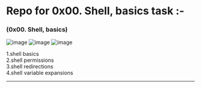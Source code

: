# __Repo for 0x00. Shell, basics task :-__

### (0x00. Shell, basics)<br>
![image](https://user-images.githubusercontent.com/39015047/223747354-675eb75b-cdf3-4783-9b06-f8a3d514e6ab.png)
![image](https://user-images.githubusercontent.com/39015047/223747180-2158e167-19b2-49b6-8c97-ea64a7dd2217.png)
![image](https://user-images.githubusercontent.com/39015047/223747260-9675f7d6-7610-44b7-bd5f-1dabda383527.png)

1.shell basics<br>
2.shell permissions<br>
3.shell redirections<br>
4.shell variable expansions
<hr>
